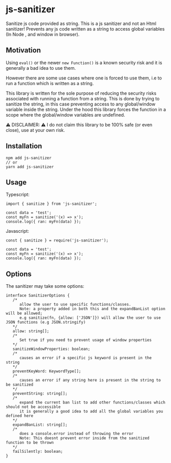 # js-sanitizer

Sanitize js code provided as string. This is a js sanitizer and not an Html sanitizer! Prevents any js code written as a
string to access global variables (In Node , and window in browser).

## Motivation

Using `eval()` or the newer `new Function()` is a known security risk and it is generally a bad idea to use them.

However there are some use cases where one is forced to use them, i.e to run a function which is written as a string.

This library is written for the sole purpose of reducing the security risks associated with running a function from a
string. This is done by trying to sanitize the string, in this case preventing access to any global/window variable
inside the string. Under the hood this library forces the function in a scope where the global/window variables are
undefined.

⚠️ DISCLAIMER: ⚠️ I do not claim this library to be 100% safe (or even close), use at your own risk.

## Installation

```
npm add js-sanitizer
// or
yarn add js-sanitizer
```

## Usage

Typescript:

```
import { sanitize } from 'js-sanitizer';

const data = 'test';
const myFn = sanitize('(x) => x');
console.log({ ran: myFn(data) });
```

Javascript:

```
const { sanitize } = require('js-sanitizer');

const data = 'test';
const myFn = sanitize('(x) => x');
console.log({ ran: myFn(data) });
```

## Options

The sanitizer may take some options:

```
interface SanitizerOptions {
   /*
      allow the user to use specific functions/classes.
      Note: a property added in both this and the expandBanList option will be allowed;
      e.g sanitize(fn, {allow: ['JSON']}) will allow the user to use JSON functions (e.g JSON.stringify)
   */
   allow: string[]; 
   /*
      Set true if you need to prevent usage of window properties
   */
   sanitizeWindowProperties: boolean; 
   /*
      causes an error if a specific js keyword is present in the string
   */
   preventKeyWord: KeywordType[]; 
   /*
      causes an error if any string here is present in the string to be sanitized
   */
   preventString: string[]; 
   /*
      expand the current ban list to add other functions/classes which should not be accessible
      it is generally a good idea to add all the global variables you defined here
   */
   expandBanList: string[]; 
   /*
      does a console.error instead of throwing the error
      Note: This doesnt prevent error inside from the sanitized function to be thrown
   */
   failSilently: boolean; 
}
```
